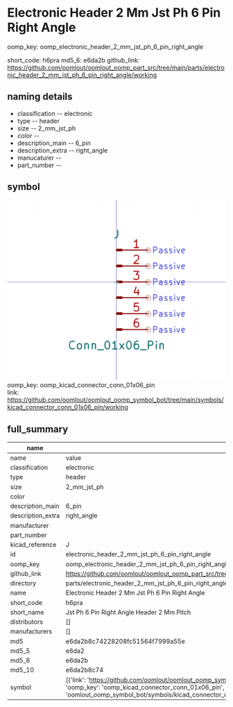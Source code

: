 # Electronic Header 2 Mm Jst Ph 6 Pin Right Angle
oomp_key: oomp_electronic_header_2_mm_jst_ph_6_pin_right_angle 


short_code: h6pra
md5_6: e6da2b
github_link: https://github.com/oomlout/oomlout_oomp_part_src/tree/main/parts/electronic_header_2_mm_jst_ph_6_pin_right_angle/working
## naming details
* classification -- electronic
* type -- header
* size -- 2_mm_jst_ph
* color -- 
* description_main -- 6_pin
* description_extra -- right_angle
* manucaturer -- 
* part_number -- 



## symbol

![](symbol/0/working/working_600.png)  
oomp_key: oomp_kicad_connector_conn_01x06_pin  
link: https://github.com/oomlout/oomlout_oomp_symbol_bot/tree/main/symbols/kicad_connector_conn_01x06_pin/working  


## full_summary
| name | value | 
| --- | --- | 
| name | value | 
| classification | electronic | 
| type | header | 
| size | 2_mm_jst_ph | 
| color |  | 
| description_main | 6_pin | 
| description_extra | right_angle | 
| manufacturer |  | 
| part_number |  | 
| kicad_reference | J | 
| id | electronic_header_2_mm_jst_ph_6_pin_right_angle | 
| oomp_key | oomp_electronic_header_2_mm_jst_ph_6_pin_right_angle | 
| github_link | https://github.com/oomlout/oomlout_oomp_part_src/tree/main/parts/electronic_header_2_mm_jst_ph_6_pin_right_angle/working | 
| directory | parts/electronic_header_2_mm_jst_ph_6_pin_right_angle | 
| name | Electronic Header 2 Mm Jst Ph 6 Pin Right Angle | 
| short_code | h6pra | 
| short_name | Jst Ph 6 Pin Right Angle Header 2 Mm Pitch | 
| distributors | [] | 
| manufacturers | [] | 
| md5 | e6da2b8c74228208fc51564f7999a55e | 
| md5_5 | e6da2 | 
| md5_6 | e6da2b | 
| md5_10 | e6da2b8c74 | 
| symbol | [{'link': 'https://github.com/oomlout/oomlout_oomp_symbol_bot/tree/main/symbols/kicad_connector_conn_01x06_pin', 'oomp_key': 'oomp_kicad_connector_conn_01x06_pin', 'directory': 'oomlout_oomp_symbol_bot/symbols/kicad_connector_conn_01x06_pin//working/working.kicad_sym'}] | 
